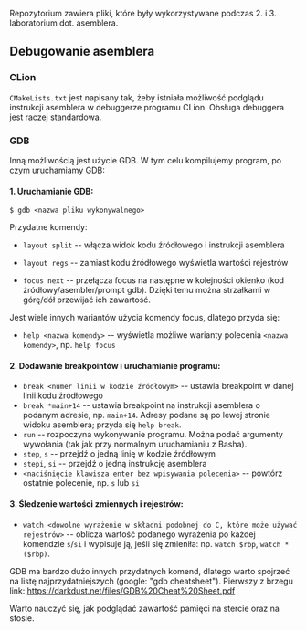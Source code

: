 
Repozytorium zawiera pliki, które były wykorzystywane podczas 2. i 3. laboratorium dot. asemblera.

## Debugowanie asemblera

### CLion

`CMakeLists.txt` jest napisany tak, żeby istniała możliwość podglądu instrukcji asemblera w debuggerze programu CLion.
Obsługa debuggera jest raczej standardowa.

### GDB
Inną możliwością jest użycie GDB.
W tym celu kompilujemy program, po czym uruchamiamy GDB:

#### 1. Uruchamianie GDB:

	$ gdb <nazwa pliku wykonywalnego>

Przydatne komendy:
        

 - `layout split` -- włącza widok kodu źródłowego i instrukcji asemblera
 - `layout regs`  -- zamiast kodu źródłowego wyświetla wartości rejestrów

 - `focus next` -- przełącza focus na następne w kolejności okienko (kod źródłowy/asembler/prompt gdb). Dzięki temu można strzałkami w górę/dół przewijać ich zawartość.

 Jest wiele innych wariantów użycia komendy focus, dlatego przyda się:
  - `help <nazwa komendy>` -- wyświetla możliwe warianty polecenia `<nazwa komendy>`, np. `help focus`

#### 2. Dodawanie breakpointów i uruchamianie programu:
 - `break <numer linii w kodzie źródłowym>` -- ustawia breakpoint w danej linii kodu źródłowego
 - `break *main+14` -- ustawia breakpoint na instrukcji asemblera o podanym adresie, np. `main+14`. Adresy podane są po lewej stronie widoku asemblera; przyda się `help break`.
 - `run` -- rozpoczyna wykonywanie programu. Można podać argumenty wywołania (tak jak przy normalnym uruchamianiu z Basha).
 - `step`, `s` -- przejdź o jedną linię w kodzie źródłowym
 - `stepi`, `si` -- przejdź o jedną instrukcję asemblera
 - `<naciśnięcie klawisza enter bez wpisywania polecenia>` -- powtórz ostatnie polecenie, np. `s` lub `si`

#### 3. Śledzenie wartości zmiennych i rejestrów:
 - `watch <dowolne wyrażenie w składni podobnej do C, które może używać rejestrów>` -- oblicza wartość podanego wyrażenia po każdej komendzie `s`/`si` i wypisuje ją, jeśli się zmieniła: np. `watch $rbp`, `watch *($rbp)`.

GDB ma bardzo dużo innych przydatnych komend, dlatego warto spojrzeć na listę najprzydatniejszych (google: "gdb cheatsheet").
Pierwszy z brzegu link: https://darkdust.net/files/GDB%20Cheat%20Sheet.pdf

Warto nauczyć się, jak podglądać zawartość pamięci na stercie oraz na stosie.



